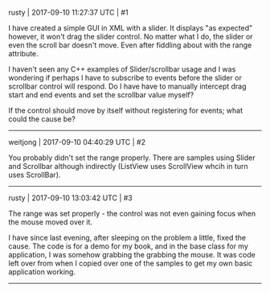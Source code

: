 rusty | 2017-09-10 11:27:37 UTC | #1

I have created a simple GUI in XML with a slider. It displays "as expected" however, it won't drag the slider control. No matter what I do, the slider or even the scroll bar doesn't move. Even after fiddling about with the range attribute.

I haven't seen any C++ examples of Slider/scrollbar usage and I was wondering if perhaps I have to subscribe to events before the slider or scrollbar control will respond. Do I have have to manually intercept drag start and end events and set the scrollbar value myself?

If the control should move by itself without registering for events; what could the cause be?

-------------------------

weitjong | 2017-09-10 04:40:29 UTC | #2

You probably didn't set the range properly. There are samples using Slider and Scrollbar although indirectly (ListView uses ScrollView whcih in turn uses ScrollBar).

-------------------------

rusty | 2017-09-10 13:03:42 UTC | #3

The range was set properly - the control was not even gaining focus when the mouse moved over it.

I have since last evening, after sleeping on the problem a little, fixed the cause. The code is for a demo for my book, and in the base class for my application, I was somehow grabbing the grabbing the mouse. It was code left over from when  I copied over one of the samples to get my own basic application working.

-------------------------

